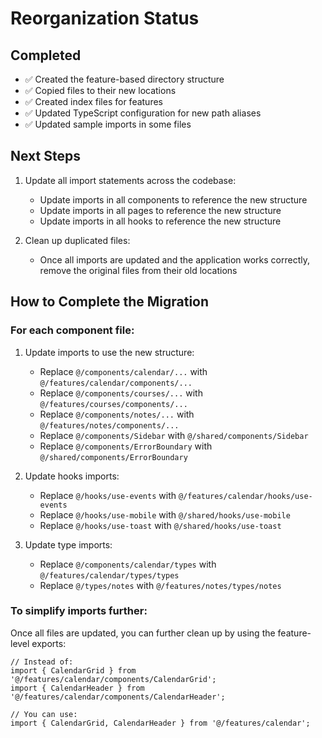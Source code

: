 # Reorganization Status

## Completed
- ✅ Created the feature-based directory structure
- ✅ Copied files to their new locations
- ✅ Created index files for features
- ✅ Updated TypeScript configuration for new path aliases
- ✅ Updated sample imports in some files

## Next Steps
1. Update all import statements across the codebase:
   - Update imports in all components to reference the new structure
   - Update imports in all pages to reference the new structure
   - Update imports in all hooks to reference the new structure

2. Clean up duplicated files:
   - Once all imports are updated and the application works correctly,
     remove the original files from their old locations

## How to Complete the Migration

### For each component file:
1. Update imports to use the new structure:
   - Replace `@/components/calendar/...` with `@/features/calendar/components/...`
   - Replace `@/components/courses/...` with `@/features/courses/components/...`
   - Replace `@/components/notes/...` with `@/features/notes/components/...`
   - Replace `@/components/Sidebar` with `@/shared/components/Sidebar`
   - Replace `@/components/ErrorBoundary` with `@/shared/components/ErrorBoundary`

2. Update hooks imports:
   - Replace `@/hooks/use-events` with `@/features/calendar/hooks/use-events`
   - Replace `@/hooks/use-mobile` with `@/shared/hooks/use-mobile`
   - Replace `@/hooks/use-toast` with `@/shared/hooks/use-toast`

3. Update type imports:
   - Replace `@/components/calendar/types` with `@/features/calendar/types/types`
   - Replace `@/types/notes` with `@/features/notes/types/notes`

### To simplify imports further:
Once all files are updated, you can further clean up by using the feature-level exports:

```tsx
// Instead of:
import { CalendarGrid } from '@/features/calendar/components/CalendarGrid';
import { CalendarHeader } from '@/features/calendar/components/CalendarHeader';

// You can use:
import { CalendarGrid, CalendarHeader } from '@/features/calendar';
``` 